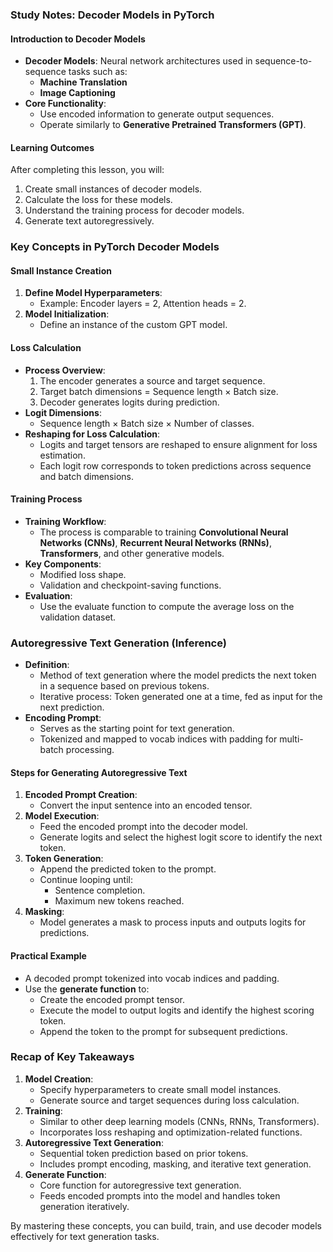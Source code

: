 ### Study Notes: Decoder Models in PyTorch

#### Introduction to Decoder Models

- **Decoder Models**: Neural network architectures used in sequence-to-sequence tasks such as:
  - **Machine Translation**
  - **Image Captioning**
- **Core Functionality**:
  - Use encoded information to generate output sequences.
  - Operate similarly to **Generative Pretrained Transformers (GPT)**.

#### Learning Outcomes

After completing this lesson, you will:

1. Create small instances of decoder models.
2. Calculate the loss for these models.
3. Understand the training process for decoder models.
4. Generate text autoregressively.

### Key Concepts in PyTorch Decoder Models

#### Small Instance Creation

1. **Define Model Hyperparameters**:
   - Example: Encoder layers = 2, Attention heads = 2.
2. **Model Initialization**:
   - Define an instance of the custom GPT model.

#### Loss Calculation

- **Process Overview**:
  1. The encoder generates a source and target sequence.
  2. Target batch dimensions = Sequence length × Batch size.
  3. Decoder generates logits during prediction.
- **Logit Dimensions**:
  - Sequence length × Batch size × Number of classes.
- **Reshaping for Loss Calculation**:
  - Logits and target tensors are reshaped to ensure alignment for loss estimation.
  - Each logit row corresponds to token predictions across sequence and batch dimensions.

#### Training Process

- **Training Workflow**:
  - The process is comparable to training **Convolutional Neural Networks (CNNs)**, **Recurrent Neural Networks (RNNs)**, **Transformers**, and other generative models.
- **Key Components**:
  - Modified loss shape.
  - Validation and checkpoint-saving functions.
- **Evaluation**:
  - Use the evaluate function to compute the average loss on the validation dataset.

### Autoregressive Text Generation (Inference)

- **Definition**:
  - Method of text generation where the model predicts the next token in a sequence based on previous tokens.
  - Iterative process: Token generated one at a time, fed as input for the next prediction.
- **Encoding Prompt**:
  - Serves as the starting point for text generation.
  - Tokenized and mapped to vocab indices with padding for multi-batch processing.

#### Steps for Generating Autoregressive Text

1. **Encoded Prompt Creation**:
   - Convert the input sentence into an encoded tensor.
2. **Model Execution**:
   - Feed the encoded prompt into the decoder model.
   - Generate logits and select the highest logit score to identify the next token.
3. **Token Generation**:
   - Append the predicted token to the prompt.
   - Continue looping until:
     - Sentence completion.
     - Maximum new tokens reached.
4. **Masking**:
   - Model generates a mask to process inputs and outputs logits for predictions.

#### Practical Example

- A decoded prompt tokenized into vocab indices and padding.
- Use the **generate function** to:
  - Create the encoded prompt tensor.
  - Execute the model to output logits and identify the highest scoring token.
  - Append the token to the prompt for subsequent predictions.

### Recap of Key Takeaways

1. **Model Creation**:
   - Specify hyperparameters to create small model instances.
   - Generate source and target sequences during loss calculation.
2. **Training**:
   - Similar to other deep learning models (CNNs, RNNs, Transformers).
   - Incorporates loss reshaping and optimization-related functions.
3. **Autoregressive Text Generation**:
   - Sequential token prediction based on prior tokens.
   - Includes prompt encoding, masking, and iterative text generation.
4. **Generate Function**:
   - Core function for autoregressive text generation.
   - Feeds encoded prompts into the model and handles token generation iteratively.

By mastering these concepts, you can build, train, and use decoder models effectively for text generation tasks.
